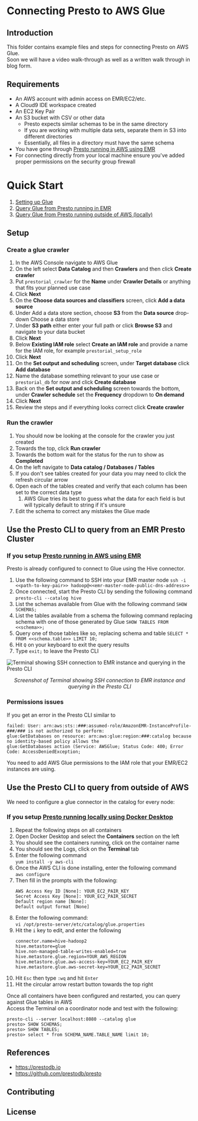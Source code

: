 # Connecting Presto to AWS Glue

## Introduction

This folder contains example files and steps for connecting Presto on AWS Glue.
<br>
Soon we will have a video walk-through as well as a written walk through in blog form.

## Requirements

- An AWS account with admin access on EMR/EC2/etc.
- A Cloud9 IDE workspace created
- An EC2 Key Pair
- An S3 bucket with CSV or other data
  - Presto expects similar schemas to be in the same directory
  - If you are working with multiple data sets, separate them in S3 into different directories
  - Essentially, all files in a directory must have the same schema
- You have gone through [Presto running in AWS using EMR](https://github.com/prestodb/prestorials/tree/main/running%20on%20cloud%20services/AWS)
- For connecting directly from your local machine ensure you've added proper permissions on the security group firewall

# Quick Start

1. [Setting up Glue](#setup)
2. [Query Glue from Presto running in EMR](#Use-the-Presto-CLI-to-query-from-an-EMR-Presto-Cluster)
3. [Query Glue from Presto running outside of AWS (locally)](#Use-the-Presto-CLI-to-query-from-outside-of-AWS)

## Setup

### Create a glue crawler

1. In the AWS Console navigate to AWS Glue 
2. On the left select **Data Catalog** and then **Crawlers** and then click **Create crawler**
3. Put ```prestorial_crawler``` for the **Name** under **Crawler Details** or anything that fits your planned use case
4. Click **Next**
5. On the **Choose data sources and classifiers** screen, click **Add a data source**
6. Under Add a data store section, choose **S3** from the **Data source** drop-down Choose a data store
7. Under **S3 path** either enter your full path or click **Browse S3** and navigate to your data bucket
8. Click **Next**
9. Below **Existing IAM role** select **Create an IAM role** and provide a name for the IAM role, for example ```prestorial_setup_role```
10. Click **Next**
11. On the **Set output and scheduling** screen, under **Target database** click **Add database**
12. Name the database something relevant to your use case or ```prestorial_db``` for now and click **Create database**
13. Back on the **Set output and scheduling** screen towards the bottom, under **Crawler schedule** set the **Frequency** dropdown to **On demand**
14. Click **Next**
15. Review the steps and if everything looks correct click **Create crawler**

### Run the crawler

1. You should now be looking at the console for the crawler you just created
2. Towards the top, click **Run crawler**
3. Towards the bottom wait for the status for the run to show as **Completed**
4. On the left navigate to **Data catalog / Databases / Tables**
5. If you don't see tables created for your data you may need to click the refresh circular arrow
6. Open each of the tables created and verify that each column has been set to the correct data type
   1. AWS Glue tries its best to guess what the data for each field is but will typically default to string if it's unsure
7. Edit the schema to correct any mistakes the Glue made

## Use the Presto CLI to query from an EMR Presto Cluster

### If you setup [Presto running in AWS using EMR](https://github.com/prestodb/prestorials/tree/main/running%20Presto%20on%20cloud%20services/running%20Presto%20on%20AWS) 
Presto is already configured to connect to Glue using the Hive connector.
1. Use the following command to SSH into your EMR master node
```ssh -i <<path-to-key-pair>> hadoop@<<emr-master-node-public-dns-address>>```
2. Once connected, start the Presto CLI by sending the following command
```presto-cli --catalog hive```
3. List the schemas available from Glue with the following command
```SHOW SCHEMAS;```
4. List the tables available from a schema the following command replacing schema with one of those generated by Glue
```SHOW TABLES FROM <<schema>>;```
5. Query one of those tables like so, replacing schema and table
```SELECT * FROM <<schema.table>> LIMIT 10;```
6. Hit ```Q``` on your keyboard to exit the query results
7. Type ```exit;``` to leave the Presto CLI

![Terminal showing SSH connection to EMR instance and querying in the Presto CLI](./screenshots/example_aws_glue_query.png)
*<p align="center">Screenshot of Terminal showing SSH connection to EMR instance and querying in the Presto CLI</p>*

### Permissions issues

If you get an error in the Presto CLI similar to
```
failed: User: arn:aws:sts::###:assumed-role/AmazonEMR-InstanceProfile-###/### is not authorized to perform: 
glue:GetDatabases on resource: arn:aws:glue:region:###:catalog because no identity-based policy allows the 
glue:GetDatabases action (Service: AWSGlue; Status Code: 400; Error Code: AccessDeniedException;
```
You need to add AWS Glue permissions to the IAM role that your EMR/EC2 instances are using.

## Use the Presto CLI to query from outside of AWS
We need to configure a glue connector in the catalog for every node:
### If you setup [Presto running locally using Docker Desktop](https://github.com/prestodb/prestorials/tree/main/running%20Presto%20on%20cloud%20services/running%20Presto%20on%20AWS)

1. Repeat the following steps on all containers
2. Open Docker Desktop and select the **Containers** section on the left
3. You should see the containers running, click on the container name
4. You should see the Logs, click on the **Terminal** tab
5. Enter the following command
<br>```yum install -y aws-cli```
6. Once the AWS CLI is done installing, enter the following command
<br>```aws configure```
7. Then fill in the prompts with the following:
    ```
    AWS Access Key ID [None]: YOUR_EC2_PAIR_KEY
    Secret Access Key [None]: YOUR_EC2_PAIR_SECRET
    Default region name [None]:
    Default output format [None]
    ```
8. Enter the following command:
<br>```vi /opt/presto-server/etc/catalog/glue.properties```
9. Hit the ```i``` key to edit, and enter the following
    ```
    connector.name=hive-hadoop2
    hive.metastore=glue
    hive.non-managed-table-writes-enabled=true
    hive.metastore.glue.region=YOUR_AWS_REGION
    hive.metastore.glue.aws-access-key=YOUR_EC2_PAIR_KEY
    hive.metastore.glue.aws-secret-key=YOUR_EC2_PAIR_SECRET
    ```
10. Hit ```Esc``` then type ```:wq``` and hit ```Enter```
11. Hit the circular arrow restart button towards the top right

Once all containers have been configured and restarted, you can query against Glue tables in AWS
<br>Access the Terminal on a coordinator node and test with the following:
```
presto-cli --server localhost:8080 --catalog glue
presto> SHOW SCHEMAS;
presto> SHOW TABLES;
presto> select * from SCHEMA_NAME.TABLE_NAME limit 10;
```

## References

- https://prestodb.io
- https://github.com/prestodb/presto

## Contributing

[//]: # (See the [CONTRIBUTING]&#40;CONTRIBUTING.md&#41; file for how to help out.)

## License

